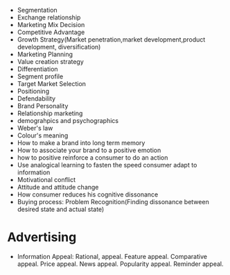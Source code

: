 * Segmentation
* Exchange relationship
* Marketing Mix Decision
* Competitive Advantage
* Growth Strategy(Market penetration,market development,product development, diversification)
* Marketing Planning
* Value creation strategy
* Differentiation
* Segment profile
* Target Market Selection
* Positioning
* Defendability
* Brand Personality
* Relationship marketing
* demograhpics and psychographics
* Weber's law
* Colour's meaning
* How to make a brand into long term memory
* How to associate your brand to a positive emotion
* how to positive reinforce a consumer to do an action
* Use analogical learning to fasten the speed consumer adapt to information
* Motivational conflict
* Attitude and attitude change
* How consumer reduces his cognitive dissonance
* Buying process: Problem Recognition(Finding dissonance between desired state and actual state)


# Advertising
* Information Appeal: Rational, appeal. Feature appeal. Comparative appeal. Price appeal. News appeal. Popularity appeal. Reminder appeal.